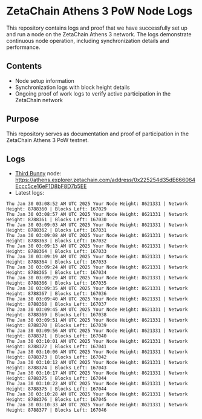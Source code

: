 # ZetaChain Athens 3 PoW Node Logs
This repository contains logs and proof that we have successfully set up and run a node on the ZetaChain Athens 3 network. The logs demonstrate continuous node operation, including synchronization details and performance.

## Contents
- Node setup information
- Synchronization logs with block height details
- Ongoing proof of work logs to verify active participation in the ZetaChain network

## Purpose
This repository serves as documentation and proof of participation in the ZetaChain Athens 3 PoW testnet.

## Logs

- [Third Bunny](https://thirdbunny.xyz/) node: https://athens.explorer.zetachain.com/address/0x225254d35dE666064Eccc5ce16eF1D8bF8D7b5EE
- Latest logs:
```
Thu Jan 30 03:08:52 AM UTC 2025 Your Node Height: 8621331 | Network Height: 8788360 | Blocks Left: 167029
Thu Jan 30 03:08:57 AM UTC 2025 Your Node Height: 8621331 | Network Height: 8788361 | Blocks Left: 167030
Thu Jan 30 03:09:03 AM UTC 2025 Your Node Height: 8621331 | Network Height: 8788362 | Blocks Left: 167031
Thu Jan 30 03:09:08 AM UTC 2025 Your Node Height: 8621331 | Network Height: 8788363 | Blocks Left: 167032
Thu Jan 30 03:09:13 AM UTC 2025 Your Node Height: 8621331 | Network Height: 8788364 | Blocks Left: 167033
Thu Jan 30 03:09:19 AM UTC 2025 Your Node Height: 8621331 | Network Height: 8788364 | Blocks Left: 167033
Thu Jan 30 03:09:24 AM UTC 2025 Your Node Height: 8621331 | Network Height: 8788365 | Blocks Left: 167034
Thu Jan 30 03:09:29 AM UTC 2025 Your Node Height: 8621331 | Network Height: 8788366 | Blocks Left: 167035
Thu Jan 30 03:09:35 AM UTC 2025 Your Node Height: 8621331 | Network Height: 8788367 | Blocks Left: 167036
Thu Jan 30 03:09:40 AM UTC 2025 Your Node Height: 8621331 | Network Height: 8788368 | Blocks Left: 167037
Thu Jan 30 03:09:45 AM UTC 2025 Your Node Height: 8621331 | Network Height: 8788369 | Blocks Left: 167038
Thu Jan 30 03:09:51 AM UTC 2025 Your Node Height: 8621331 | Network Height: 8788370 | Blocks Left: 167039
Thu Jan 30 03:09:56 AM UTC 2025 Your Node Height: 8621331 | Network Height: 8788371 | Blocks Left: 167040
Thu Jan 30 03:10:01 AM UTC 2025 Your Node Height: 8621331 | Network Height: 8788372 | Blocks Left: 167041
Thu Jan 30 03:10:06 AM UTC 2025 Your Node Height: 8621331 | Network Height: 8788373 | Blocks Left: 167042
Thu Jan 30 03:10:12 AM UTC 2025 Your Node Height: 8621331 | Network Height: 8788374 | Blocks Left: 167043
Thu Jan 30 03:10:17 AM UTC 2025 Your Node Height: 8621331 | Network Height: 8788375 | Blocks Left: 167044
Thu Jan 30 03:10:22 AM UTC 2025 Your Node Height: 8621331 | Network Height: 8788375 | Blocks Left: 167044
Thu Jan 30 03:10:28 AM UTC 2025 Your Node Height: 8621331 | Network Height: 8788376 | Blocks Left: 167045
Thu Jan 30 03:10:33 AM UTC 2025 Your Node Height: 8621331 | Network Height: 8788377 | Blocks Left: 167046
```
